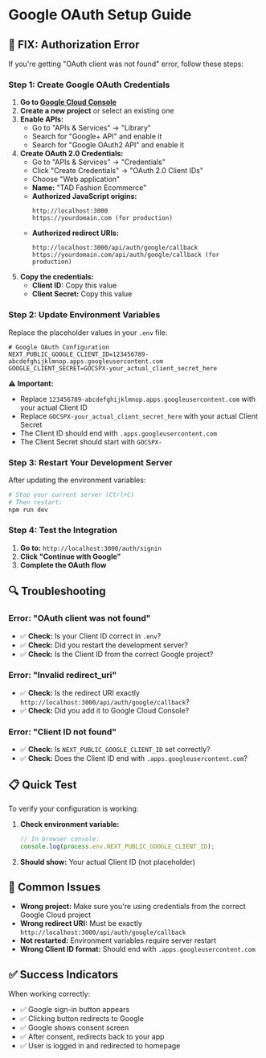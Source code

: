 # Google OAuth Setup Guide

## 🚨 **FIX: Authorization Error**

If you're getting "OAuth client was not found" error, follow these steps:

### **Step 1: Create Google OAuth Credentials**

1. **Go to [Google Cloud Console](https://console.cloud.google.com/)**
2. **Create a new project** or select an existing one
3. **Enable APIs:**
   - Go to "APIs & Services" → "Library"
   - Search for "Google+ API" and enable it
   - Search for "Google OAuth2 API" and enable it
4. **Create OAuth 2.0 Credentials:**
   - Go to "APIs & Services" → "Credentials"
   - Click "Create Credentials" → "OAuth 2.0 Client IDs"
   - Choose "Web application"
   - **Name:** "TAD Fashion Ecommerce"
   - **Authorized JavaScript origins:**
     ```
     http://localhost:3000
     https://yourdomain.com (for production)
     ```
   - **Authorized redirect URIs:**
     ```
     http://localhost:3000/api/auth/google/callback
     https://yourdomain.com/api/auth/google/callback (for production)
     ```
5. **Copy the credentials:**
   - **Client ID:** Copy this value
   - **Client Secret:** Copy this value

### **Step 2: Update Environment Variables**

Replace the placeholder values in your `.env` file:

```env
# Google OAuth Configuration
NEXT_PUBLIC_GOOGLE_CLIENT_ID=123456789-abcdefghijklmnop.apps.googleusercontent.com
GOOGLE_CLIENT_SECRET=GOCSPX-your_actual_client_secret_here
```

**⚠️ Important:**
- Replace `123456789-abcdefghijklmnop.apps.googleusercontent.com` with your actual Client ID
- Replace `GOCSPX-your_actual_client_secret_here` with your actual Client Secret
- The Client ID should end with `.apps.googleusercontent.com`
- The Client Secret should start with `GOCSPX-`

### **Step 3: Restart Your Development Server**

After updating the environment variables:

```bash
# Stop your current server (Ctrl+C)
# Then restart:
npm run dev
```

### **Step 4: Test the Integration**

1. **Go to:** `http://localhost:3000/auth/signin`
2. **Click "Continue with Google"**
3. **Complete the OAuth flow**

## 🔍 **Troubleshooting**

### **Error: "OAuth client was not found"**
- ✅ **Check:** Is your Client ID correct in `.env`?
- ✅ **Check:** Did you restart the development server?
- ✅ **Check:** Is the Client ID from the correct Google project?

### **Error: "Invalid redirect_uri"**
- ✅ **Check:** Is the redirect URI exactly `http://localhost:3000/api/auth/google/callback`?
- ✅ **Check:** Did you add it to Google Cloud Console?

### **Error: "Client ID not found"**
- ✅ **Check:** Is `NEXT_PUBLIC_GOOGLE_CLIENT_ID` set correctly?
- ✅ **Check:** Does the Client ID end with `.apps.googleusercontent.com`?

## 📋 **Quick Test**

To verify your configuration is working:

1. **Check environment variable:**
   ```javascript
   // In browser console:
   console.log(process.env.NEXT_PUBLIC_GOOGLE_CLIENT_ID);
   ```

2. **Should show:** Your actual Client ID (not placeholder)

## 🎯 **Common Issues**

- **Wrong project:** Make sure you're using credentials from the correct Google Cloud project
- **Wrong redirect URI:** Must be exactly `http://localhost:3000/api/auth/google/callback`
- **Not restarted:** Environment variables require server restart
- **Wrong Client ID format:** Should end with `.apps.googleusercontent.com`

## ✅ **Success Indicators**

When working correctly:
- ✅ Google sign-in button appears
- ✅ Clicking button redirects to Google
- ✅ Google shows consent screen
- ✅ After consent, redirects back to your app
- ✅ User is logged in and redirected to homepage 